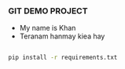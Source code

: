 ### GIT DEMO PROJECT

- My name is Khan
- Teranam hanmay kiea hay

````bash

pip install -r requirements.txt
````